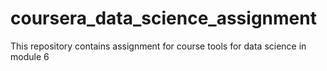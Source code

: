 # coursera_data_science_assignment
This repository contains assignment for course tools for data science in module 6
